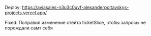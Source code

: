 Deploy: https://aviasales-n3u3c0uvf-alexanderpoltavskys-projects.vercel.app/

Fixed: Поправил изменение стейта ticketSlice, чтобы запросы не порождали самт себя
